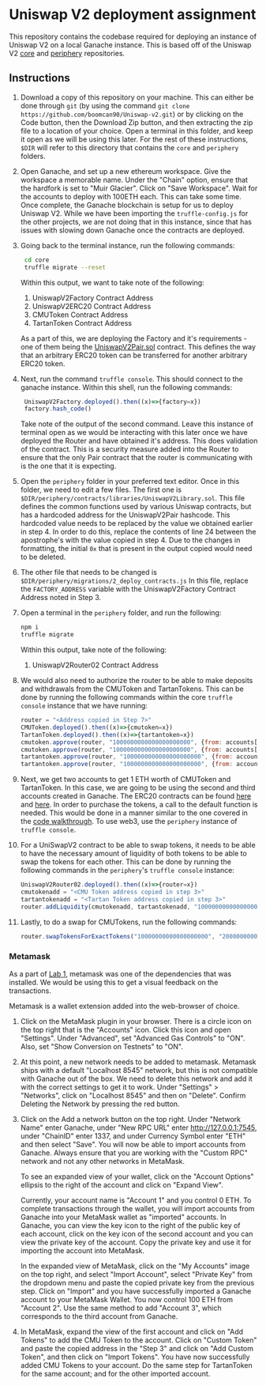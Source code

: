 # Uniswap V2 deployment assignment

This repository contains the codebase required for deploying an instance of Uniswap V2
on a local Ganache instance. This is based off of the Uniswap V2 [core](https://github.com/Uniswap/v2-core)
and [periphery](https://github.com/Uniswap/v2-periphery) repositories.

## Instructions

1. Download a copy of this repository on your machine. This can either be done
through `git` (by using the command `git clone https://github.com/boomcan90/Uniswap-v2.git`)
or by clicking on the Code button, then the Download Zip button, and then extracting
the zip file to a location of your choice. Open a terminal in this folder, and 
keep it open as we will be using this later. For the rest of these instructions, 
`$DIR` will refer to this directory that contains the `core` and `periphery` folders.

2. Open Ganache, and set up a new ethereum workspace. Give the workspace a memorable
name. Under the "Chain" option, ensure that the 
hardfork is set to "Muir Glacier". Click on "Save Workspace". Wait for the accounts
to deploy with 100ETH each. This can take some time. Once complete, the Ganache 
blockchain is setup for us to deploy Uniswap V2. While we have been importing the `truffle-config.js` for the other projects, we are not doing that in this instance, since that has issues with slowing down Ganache once the contracts are deployed. 

3. Going back to the terminal instance, run the following commands: 
   ```sh
    cd core
    truffle migrate --reset
    ```

    Within this output, we want to take note of the following: 

    1. UniswapV2Factory Contract Address
    2. UniswapV2ERC20 Contract Address
    3. CMUToken Contract Address
    4. TartanToken Contract Address
  
   As a part of this, we are deploying the Factory and it's requirements - one of them being the [UniswapV2Pair.sol](core/contracts/UniswapV2Pair.sol) contract. This defines the way that an arbitrary ERC20 token can be transferred for another arbitrary ERC20 token.

4. Next, run the command `truffle console`. This should connect to the ganache instance. 
   Within this shell, run the following commands: 

   ```js 
    UniswapV2Factory.deployed().then((x)=>{factory=x})
    factory.hash_code()
   ```

   Take note of the output of the second command. Leave this instance of terminal open
   as we would be interacting with this later once we have deployed the Router and have obtained
   it's address. This does validation of the contract. This is a security measure added into the Router to ensure that the only Pair contract that the router is communicating with is the one that it is expecting. 

5. Open the `periphery` folder in your preferred text editor. Once in this folder, we
   need to edit a few files. The first one is `$DIR/periphery/contracts/libraries/UniswapV2Library.sol`.
   This file defines the common functions used by various Uniswap contracts, but has a 
   hardcoded address for the UniswapV2Pair hashcode. This hardcoded value needs to be replaced
   by the value we obtained earlier in step 4. In order to do this, replace the
   contents of line 24 between the apostrophe's with the value copied in step 4.
   Due to the changes in formatting, the initial `0x` that is present in the output copied
   would need to be deleted.

6. The other file that needs to be changed is `$DIR/periphery/migrations/2_deploy_contracts.js`
   In this file, replace the `FACTORY_ADDRESS` variable with the UniswapV2Factory Contract 
   Address noted in Step 3.

7. Open a terminal in the `periphery` folder, and run the following: 
   ```sh
   npm i
   truffle migrate
   ```

   Within this output, take note of the following:

   1. UniswapV2Router02 Contract Address

8. We would also need to authorize the router to be able to make deposits and withdrawals
from the CMUToken and TartanTokens. This can be done by running the following commands within the core `truffle console` instance that we have running:
    ```js
    router = "<Address copied in Step 7>"
    CMUToken.deployed().then((x)=>{cmutoken=x})
    TartanToken.deployed().then((x)=>{tartantoken=x})
    cmutoken.approve(router, "1000000000000000000000", {from: accounts[1]})
    cmutoken.approve(router, "1000000000000000000000", {from: accounts[2]})
    tartantoken.approve(router, "1000000000000000000000", {from: accounts[1]})
    tartantoken.approve(router, "1000000000000000000000", {from: accounts[2]})
    ```
9. Next, we get two accounts to get 1 ETH worth of CMUToken and TartanToken. In this case, we are going to be using the second and third accounts created in Ganache. The ERC20 contracts can be found [here](core/contracts/CMUToken.sol) and [here](core/contracts/TartanToken.sol). In order to purchase the tokens, a call to the default function is needed. This would be done in a manner similar to the one covered in the [code walkthrough](https://github.com/mm6/ethereum-code-walkthrough_1). To use web3, use the `periphery` instance of `truffle console`.
10. For a UniSwapV2 contract to be able to swap tokens, it needs to be able to have the necessary amount of liquidity of both tokens to be able to swap the tokens for each other. This can be done by running the following commands in the `periphery`'s `truffle console` instance:
    ```js
    UniswapV2Router02.deployed().then((x)=>{router=x})
    cmutokenadd = "<CMU Token address copied in step 3>"
    tartantokenadd = "<Tartan Token address copied in step 3>"
    router.addLiquidity(cmutokenadd, tartantokenadd, "100000000000000000000", "100000000000000000000", 10000, 10000, accounts[1], new Date().getTime()+100, {from: accounts[1]})
    ```
11. Lastly, to do a swap for CMUTokens, run the following commands: 
    ```js
    router.swapTokensForExactTokens("10000000000000000000", "20000000000000000000", [cmutokenadd, tartantokenadd], accounts[2], new Date().getTime()+100, {from:accounts[2]})
    ```


### Metamask

As a part of [Lab 1](https://github.com/mm6/ethereum-lab1), metamask was one of the dependencies that was installed. We would be using this to get a visual feedback on the transactions. 

Metamask is a wallet extension added into the web-browser of choice. 

1. Click on the MetaMask plugin in your browser. There is a circle icon on the top right that is the "Accounts" icon. Click this icon and open "Settings". Under "Advanced", set "Advanced Gas Controls" to "ON". Also, set "Show Conversion on Testnets" to "ON".

2. At this point, a new network needs to be added to metamask. Metamask ships with a default "Localhost 8545" network, but this is not compatible with Ganache out of the box. We need to delete this network and add it with the correct settings to get it to work. Under "Settings" > "Networks", click on "Localhost 8545" and then on "Delete". Confirm Deleting the Network by pressing the red button.

3. Click on the Add a network button on the top right. Under "Network Name" enter Ganache, under "New RPC URL" enter http://127.0.0.1:7545, under "ChainID" enter 1337, and under Currency Symbol enter "ETH" and then select "Save". You will now be able to import accounts from Ganache. Always ensure that you are working with the "Custom RPC" network and not any other networks in MetaMask.

   To see an expanded view of your wallet, click on the "Account Options" ellipsis to the right of the account and click on "Expand View".

   Currently, your account name is "Account 1" and you control 0 ETH. To complete transactions through the wallet, you will import accounts from Ganache into your MetaMask wallet as "imported" accounts. In Ganache, you can view the key icon to the right of the public key of each account, click on the key icon of the second account and you can view the private key of the account. Copy the private key and use it for importing the account into MetaMask.

   In the expanded view of MetaMask, click on the "My Accounts" image on the top right, and select "Import Account", select "Private Key" from the dropdown menu and paste the copied private key from the previous step. Click on "Import" and you have successfully imported a Ganache account to your MetaMask Wallet. You now control 100 ETH from "Account 2". Use the same method to add "Account 3", which corresponds to the third account from Ganache. 

4. In MetaMask, expand the view of the first account and click on "Add Tokens" to add the CMU Token to the account. Click on "Custom Token" and paste the copied address in the "Step 3" and click on "Add Custom Token", and then click on "Import Tokens". You have now successfully added CMU Tokens to your  account. Do the same step for TartanToken for the same account; and for the other imported account.
